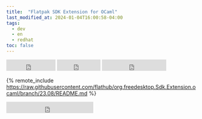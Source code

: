 ```yaml
---
title:  "Flatpak SDK Extension for OCaml"
last_modified_at: 2024-01-04T16:00:58-04:00
tags:
  - dev
  - en
  - redhat
toc: false
---
```


<iframe src="https://ghbtns.com/github-btn.html?user=flathub&repo=org.freedesktop.Sdk.Extension.ocaml&type=watch&count=true&size=large&v=2" frameborder="0" scrolling="0" width="130" height="30" title="GitHub"></iframe>
<iframe src="https://ghbtns.com/github-btn.html?user=flathub&repo=org.freedesktop.Sdk.Extension.ocaml&type=star&count=true&size=large" frameborder="0" scrolling="0" width="115" height="30" title="GitHub"></iframe>
<iframe src="https://ghbtns.com/github-btn.html?user=flathub&repo=org.freedesktop.Sdk.Extension.ocaml&type=fork&count=true&size=large" frameborder="0" scrolling="0" width="170" height="30" title="GitHub"></iframe>

{% remote_include https://raw.githubusercontent.com/flathub/org.freedesktop.Sdk.Extension.ocaml/branch/23.08/README.md %}

<iframe src="https://ghbtns.com/github-btn.html?user=josecastillolema&type=follow&count=true&size=large" frameborder="0" scrolling="0" width="230" height="30" title="GitHub"></iframe>